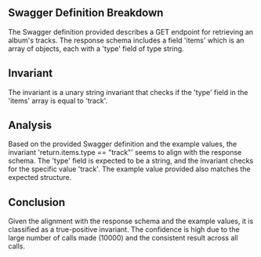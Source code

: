 ## Swagger Definition Breakdown
The Swagger definition provided describes a GET endpoint for retrieving an album's tracks. The response schema includes a field 'items' which is an array of objects, each with a 'type' field of type string.

## Invariant
The invariant is a unary string invariant that checks if the 'type' field in the 'items' array is equal to 'track'.

## Analysis
Based on the provided Swagger definition and the example values, the invariant 'return.items.type == "track"' seems to align with the response schema. The 'type' field is expected to be a string, and the invariant checks for the specific value 'track'. The example value provided also matches the expected structure.

## Conclusion
Given the alignment with the response schema and the example values, it is classified as a true-positive invariant. The confidence is high due to the large number of calls made (10000) and the consistent result across all calls.

